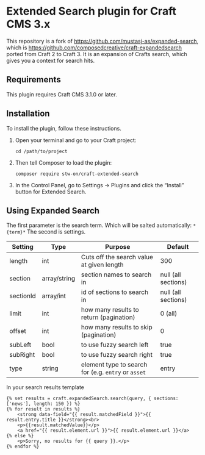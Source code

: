# Extended Search plugin for Craft CMS 3.x

This repository is a fork of https://github.com/mustasj-as/expanded-search, which is
https://github.com/composedcreative/craft-expandedsearch ported from Craft 2 to Craft 3.
It is an expansion of Crafts search, which gives you a context for search hits.

## Requirements

This plugin requires Craft CMS 3.1.0 or later.

## Installation

To install the plugin, follow these instructions.

1.  Open your terminal and go to your Craft project:

        cd /path/to/project

2.  Then tell Composer to load the plugin:

        composer require stw-on/craft-extended-search

3.  In the Control Panel, go to Settings → Plugins and click the “Install” button for Extended Search.

## Using Expanded Search

The first parameter is the search term. Which will be salted automatically: `*{term}*`
The second is settings.

| Setting   | Type         | Purpose                                             | Default             |
| --------- | ------------ | --------------------------------------------------- | ------------------- |
| length    | int          | Cuts off the search value at given length           | 300                 |
| section   | array/string | section names to search in                          | null (all sections) |
| sectionId | array/int    | id of sections to search in                         | null (all sections) |
| limit     | int          | how many results to return (pagination)             | 0 (all)             |
| offset    | int          | how many results to skip (pagination)               | 0                   |
| subLeft   | bool         | to use fuzzy search left                            | true                |
| subRight  | bool         | to use fuzzy search right                           | true                |
| type      | string       | element type to search for (e.g. `entry` or `asset` | entry               |

In your search results template

```twig
{% set results = craft.expandedSearch.search(query, { sections: ['news'], length: 150 }) %}
{% for result in results %}
    <strong data-field="{{ result.matchedField }}">{{ result.entry.title }}</strong><br>
    <p>{{result.matchedValue}}</p>
    <a href="{{ result.element.url }}">{{ result.element.url }}</a>
{% else %}
    <p>Sorry, no results for {{ query }}.</p>
{% endfor %}
```